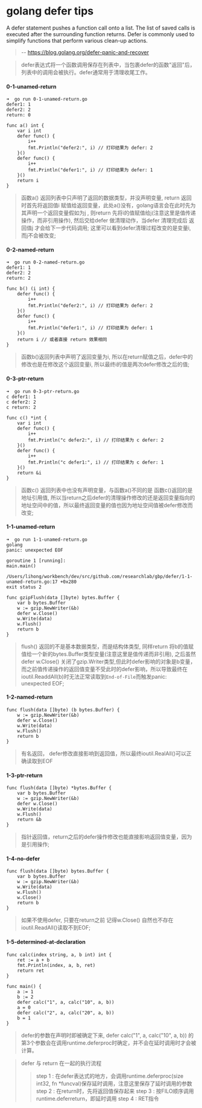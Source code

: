 # golang defer tips

A defer statement pushes a function call onto a list. The list of saved calls is executed after the surrounding function returns. Defer is commonly used to simplify functions that perform various clean-up actions.
> -- https://blog.golang.org/defer-panic-and-recover 

> defer表达式将一个函数调用保存在列表中，当包裹defer的函数"返回"后，列表中的调用会被执行。defer通常用于清理收尾工作。

#### 0-1-unamed-return
```
➜  go run 0-1-unamed-return.go
defer1: 1
defer2: 2
return: 0
```

```
func a() int {
	var i int
	defer func() {
		i++
		fmt.Println("defer2:", i) // 打印结果为 defer: 2
	}()
	defer func() {
		i++
		fmt.Println("defer1:", i) // 打印结果为 defer: 1
	}()
	return i
}
```
> 函数a()  返回列表中只声明了返回的数据类型，并没声明变量, return 返回时首先将返回值i 赋值给返回变量，此处a()没有，golang语言会在此时先为其声明一个返回变量假如为j , 则return 先将i的值赋值给j(注意这里是值传递操作，而非引用操作), 然后交给defer 做清理动作，当defer 清理完成后 返回值j 才会给下一步代码调用; 
> 这里可以看到defer清理过程改变的是变量i, 而j不会被改变;

#### 0-2-named-return
```
➜  go run 0-2-named-return.go
defer1: 1
defer2: 2
return: 2
```

```
func b() (i int) {
	defer func() {
		i++
		fmt.Println("defer2:", i) // 打印结果为 defer: 2
	}()
	defer func() {
		i++
		fmt.Println("defer1:", i) // 打印结果为 defer: 1
	}()
	return i // 或者直接 return 效果相同
}
```
> 函数b()返回列表中声明了返回变量为i, 所以在return赋值之后，defer中的修改也是在修改这个返回变量i, 所以最终i的值是两次defer修改之后的值;

#### 0-3-ptr-return
```
➜  go run 0-3-ptr-return.go
c defer1: 1
c defer2: 2
c return: 2
```
```
func c() *int {
	var i int
	defer func() {
		i++
		fmt.Println("c defer2:", i) // 打印结果为 c defer: 2
	}()
	defer func() {
		i++
		fmt.Println("c defer1:", i) // 打印结果为 c defer: 1
	}()
	return &i
}
```
> 函数c() 返回列表中也没有声明变量，与函数a()不同的是 函数c()返回的是地址引用值, 所以当return之后defer的清理操作修改的还是返回变量指向的地址空间中的值，所以最终返回变量的值也因为地址空间值被defer修改而改变;

#### 1-1-unamed-return
```
➜  go run 1-1-unamed-return.go
golang
panic: unexpected EOF

goroutine 1 [running]:
main.main()
	/Users/lihong/workbench/dev/src/github.com/researchlab/gbp/defer/1-1-unamed-return.go:17 +0x280
exit status 2
```
```
func gzipFlush(data []byte) bytes.Buffer {
	var b bytes.Buffer
	w := gzip.NewWriter(&b)
	defer w.Close()
	w.Write(data)
	w.Flush()
	return b
}
```
> flush() 返回的不是基本数据类型，而是结构体类型,  同样return 将b的值赋值给一个新的bytes.Buffer类型变量(注意这里是值传递而非引用), 之后虽然defer w.Close() 关闭了gzip.Writer类型,但此时defer影响的对象是b变量，而之前值传递操作的返回值变量不受此时的defer影响，所以导致最终在ioutil.ReaddAll(b)时无法正常读取到`End-of-File`而触发panic: unexpected EOF; 

#### 1-2-named-return
```
func flush(data []byte) (b bytes.Buffer) {
	w := gzip.NewWriter(&b)
	defer w.Close()
	w.Write(data)
	w.Flush()
	return b
}
```
> 有名返回， defer修改直接影响到返回值，所以最终ioutil.RealAll()可以正确读取到EOF
#### 1-3-ptr-return
```
func flush(data []byte) *bytes.Buffer {
	var b bytes.Buffer
	w := gzip.NewWriter(&b)
	defer w.Close()
	w.Write(data)
	w.Flush()
	return &b
}
```
> 指针返回值，return之后的defer操作修改也能直接影响返回值变量，因为是引用操作;

#### 1-4-no-defer
```
func flush(data []byte) bytes.Buffer {
	var b bytes.Buffer
	w := gzip.NewWriter(&b)
	w.Write(data)
	w.Flush()
	w.Close()
	return b
}
```
> 如果不使用defer, 只要在return之前 记得w.Close() 自然也不存在ioutil.ReadAll()读取不到EOF;

#### 1-5-determined-at-declaration
```
func calc(index string, a, b int) int {
    ret := a + b
    fmt.Println(index, a, b, ret)
    return ret
}

func main() {
    a := 1
    b := 2
    defer calc("1", a, calc("10", a, b))
    a = 0
    defer calc("2", a, calc("20", a, b))
    b = 1
}
```
> defer的参数在声明时即被确定下来, defer calc("1", a, calc("10", a, b)) 的第3个参数会在调用runtime.deferproc时确定，并不会在延时调用时才会被计算。

> defer 与 return 在一起的执行流程
> > step 1 : 在defer表达式的地方，会调用runtime.deferproc(size int32, fn *funcval)保存延时调用，注意这里保存了延时调用的参数
> > step 2 : 在return时，先将返回值保存起来
> > step 3 : 按FILO顺序调用runtime.deferreturn，即延时调用
> > step 4 : RET指令

